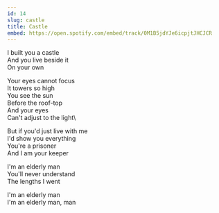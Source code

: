 ```yaml
---
id: 14
slug: castle
title: Castle
embed: https://open.spotify.com/embed/track/0M1B5jdYJe6icpjtJHCJCR
---
```


I built you a castle\
And you live beside it\
On your own

Your eyes cannot focus\
It towers so high\
You see the sun\
Before the roof-top\
And your eyes\
Can't adjust to the light\

But if you'd just live with me\
I'd show you everything\
You're a prisoner\
And I am your keeper

I'm an elderly man\
You'll never understand\
The lengths I went

I'm an elderly man\
I'm an elderly man, man
